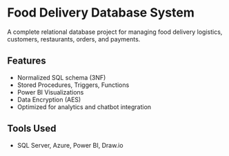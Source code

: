 # Food Delivery Database System

A complete relational database project for managing food delivery logistics, customers, restaurants, orders, and payments.

## Features
- Normalized SQL schema (3NF)
- Stored Procedures, Triggers, Functions
- Power BI Visualizations
- Data Encryption (AES)
- Optimized for analytics and chatbot integration

## Tools Used
- SQL Server, Azure, Power BI, Draw.io


